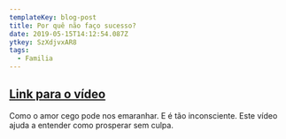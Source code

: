 ```yaml
---
templateKey: blog-post
title: Por quê não faço sucesso?
date: 2019-05-15T14:12:54.087Z
ytkey: SzXdjvxAR8
tags:
  - Familia
---
```

## [Link para o vídeo](https://www.youtube.com/watch?v=SzPXdjvxAR8)

Como o amor cego pode nos emaranhar. E é tão inconsciente. Este vídeo ajuda a entender como prosperar sem culpa.
